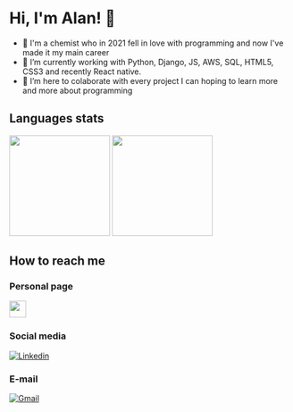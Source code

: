 # Hi, I'm Alan! 👋

- 👀 I'm a chemist who in 2021 fell in love with programming and now I've made it my main career
- 🌱 I’m currently working with Python, Django, JS, AWS, SQL, HTML5, CSS3 and recently React native.
- 💞️ I’m here to colaborate with every project I can hoping to learn more and more about programming

## Languages stats
<div>
<img height="180em" src="https://github-readme-stats-rust-mu-86.vercel.app/api/top-langs/?username=venpoisen&exclude_repo=Image-Recognition-AI&layout=compact&langs_count=7&theme=dracula"/>
<img height="180em" src="https://github-readme-stats-rust-mu-86.vercel.app/api?username=venpoisen&show_icons=true&theme=dracula&include_all_commits=true&count_private=true"/>
</div>
  
## How to reach me

### Personal page
<a href="https://alanmf.com">
<img height="30em" src="https://github.com/VenPoisen/Portfolio-Page/blob/main/templates/static/amf.png"/>
</a>
  
### Social media
[![Linkedin](https://img.shields.io/badge/LinkedIn-0077B5?style=for-the-badge&logo=linkedin&logoColor=white)](https://www.linkedin.com/in/alan-martins-ferreira/)

### E-mail
[![Gmail](https://img.shields.io/badge/Gmail-D14836?style=for-the-badge&logo=gmail&logoColor=white)](mailto:alanmf.pro@gmail.com)

<!---
VenPoisen/VenPoisen is a ✨ special ✨ repository because its `README.md` (this file) appears on your GitHub profile.
You can click the Preview link to take a look at your changes.
--->
